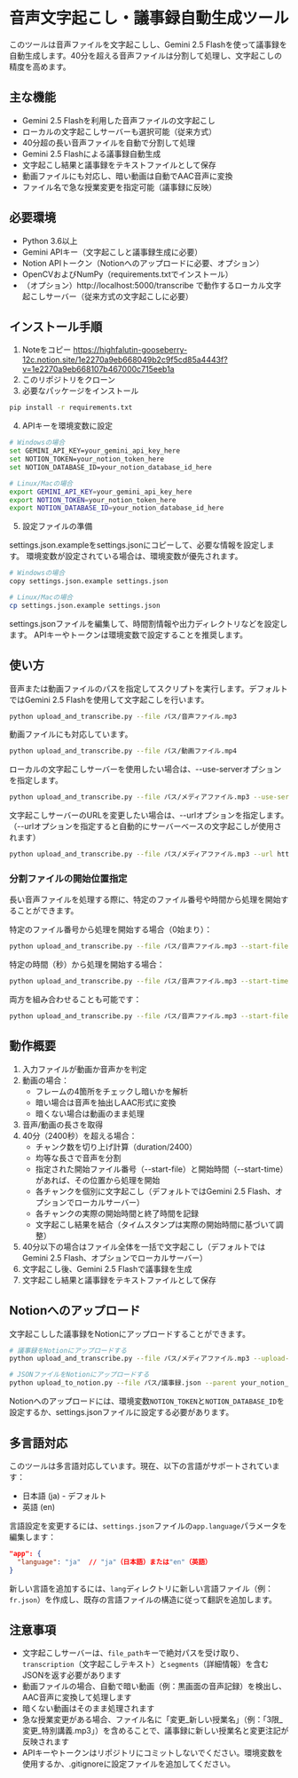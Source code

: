 # 音声文字起こし・議事録自動生成ツール

このツールは音声ファイルを文字起こしし、Gemini 2.5 Flashを使って議事録を自動生成します。40分を超える音声ファイルは分割して処理し、文字起こしの精度を高めます。

## 主な機能

- Gemini 2.5 Flashを利用した音声ファイルの文字起こし
- ローカルの文字起こしサーバーも選択可能（従来方式）
- 40分超の長い音声ファイルを自動で分割して処理
- Gemini 2.5 Flashによる議事録自動生成
- 文字起こし結果と議事録をテキストファイルとして保存
- 動画ファイルにも対応し、暗い動画は自動でAAC音声に変換
- ファイル名で急な授業変更を指定可能（議事録に反映）

## 必要環境

- Python 3.6以上
- Gemini APIキー（文字起こしと議事録生成に必要）
- Notion APIトークン（Notionへのアップロードに必要、オプション）
- OpenCVおよびNumPy（requirements.txtでインストール）
- （オプション）http://localhost:5000/transcribe で動作するローカル文字起こしサーバー（従来方式の文字起こしに必要）

## インストール手順
1. Noteをコピー
   https://highfalutin-gooseberry-12c.notion.site/1e2270a9eb668049b2c9f5cd85a4443f?v=1e2270a9eb668107b467000c715eeb1a
2. このリポジトリをクローン
3. 必要なパッケージをインストール


```bash
pip install -r requirements.txt
```

4. APIキーを環境変数に設定

```bash
# Windowsの場合
set GEMINI_API_KEY=your_gemini_api_key_here
set NOTION_TOKEN=your_notion_token_here
set NOTION_DATABASE_ID=your_notion_database_id_here

# Linux/Macの場合
export GEMINI_API_KEY=your_gemini_api_key_here
export NOTION_TOKEN=your_notion_token_here
export NOTION_DATABASE_ID=your_notion_database_id_here
```

5. 設定ファイルの準備

settings.json.exampleをsettings.jsonにコピーして、必要な情報を設定します。
環境変数が設定されている場合は、環境変数が優先されます。

```bash
# Windowsの場合
copy settings.json.example settings.json

# Linux/Macの場合
cp settings.json.example settings.json
```

settings.jsonファイルを編集して、時間割情報や出力ディレクトリなどを設定します。
APIキーやトークンは環境変数で設定することを推奨します。

## 使い方

音声または動画ファイルのパスを指定してスクリプトを実行します。デフォルトではGemini 2.5 Flashを使用して文字起こしを行います。

```bash
python upload_and_transcribe.py --file パス/音声ファイル.mp3
```

動画ファイルにも対応しています。

```bash
python upload_and_transcribe.py --file パス/動画ファイル.mp4
```

ローカルの文字起こしサーバーを使用したい場合は、--use-serverオプションを指定します。

```bash
python upload_and_transcribe.py --file パス/メディアファイル.mp3 --use-server
```

文字起こしサーバーのURLを変更したい場合は、--urlオプションを指定します。
（--urlオプションを指定すると自動的にサーバーベースの文字起こしが使用されます）

```bash
python upload_and_transcribe.py --file パス/メディアファイル.mp3 --url http://サーバー:ポート/エンドポイント
```

### 分割ファイルの開始位置指定

長い音声ファイルを処理する際に、特定のファイル番号や時間から処理を開始することができます。

特定のファイル番号から処理を開始する場合（0始まり）：

```bash
python upload_and_transcribe.py --file パス/音声ファイル.mp3 --start-file 2
```

特定の時間（秒）から処理を開始する場合：

```bash
python upload_and_transcribe.py --file パス/音声ファイル.mp3 --start-time 1800
```

両方を組み合わせることも可能です：

```bash
python upload_and_transcribe.py --file パス/音声ファイル.mp3 --start-file 1 --start-time 600
```

## 動作概要

1. 入力ファイルが動画か音声かを判定
2. 動画の場合：
   - フレームの4箇所をチェックし暗いかを解析
   - 暗い場合は音声を抽出しAAC形式に変換
   - 暗くない場合は動画のまま処理
3. 音声/動画の長さを取得
4. 40分（2400秒）を超える場合：
   - チャンク数を切り上げ計算（duration/2400）
   - 均等な長さで音声を分割
   - 指定された開始ファイル番号（--start-file）と開始時間（--start-time）があれば、その位置から処理を開始
   - 各チャンクを個別に文字起こし（デフォルトではGemini 2.5 Flash、オプションでローカルサーバー）
   - 各チャンクの実際の開始時間と終了時間を記録
   - 文字起こし結果を結合（タイムスタンプは実際の開始時間に基づいて調整）
5. 40分以下の場合はファイル全体を一括で文字起こし（デフォルトではGemini 2.5 Flash、オプションでローカルサーバー）
6. 文字起こし後、Gemini 2.5 Flashで議事録を生成
7. 文字起こし結果と議事録をテキストファイルとして保存

## Notionへのアップロード

文字起こしした議事録をNotionにアップロードすることができます。

```bash
# 議事録をNotionにアップロードする
python upload_and_transcribe.py --file パス/メディアファイル.mp3 --upload-notion --notion-parent your_notion_database_id

# JSONファイルをNotionにアップロードする
python upload_to_notion.py --file パス/議事録.json --parent your_notion_database_id
```

Notionへのアップロードには、環境変数`NOTION_TOKEN`と`NOTION_DATABASE_ID`を設定するか、settings.jsonファイルに設定する必要があります。

## 多言語対応

このツールは多言語対応しています。現在、以下の言語がサポートされています：

- 日本語 (ja) - デフォルト
- 英語 (en)

言語設定を変更するには、`settings.json`ファイルの`app.language`パラメータを編集します：

```json
"app": {
  "language": "ja"  // "ja"（日本語）または"en"（英語）
}
```

新しい言語を追加するには、`lang`ディレクトリに新しい言語ファイル（例：`fr.json`）を作成し、既存の言語ファイルの構造に従って翻訳を追加します。

## 注意事項

- 文字起こしサーバーは、`file_path`キーで絶対パスを受け取り、`transcription`（文字起こしテキスト）と`segments`（詳細情報）を含むJSONを返す必要があります
- 動画ファイルの場合、自動で暗い動画（例：黒画面の音声記録）を検出し、AAC音声に変換して処理します
- 暗くない動画はそのまま処理されます
- 急な授業変更がある場合、ファイル名に「変更_新しい授業名」（例：「3限_変更_特別講義.mp3」）を含めることで、議事録に新しい授業名と変更注記が反映されます
- APIキーやトークンはリポジトリにコミットしないでください。環境変数を使用するか、.gitignoreに設定ファイルを追加してください。
